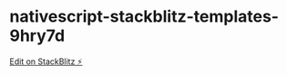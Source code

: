# nativescript-stackblitz-templates-9hry7d

[Edit on StackBlitz ⚡️](https://stackblitz.com/edit/nativescript-stackblitz-templates-kyzwtf)